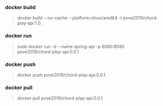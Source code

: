 ### docker build
> docker build --no-cache --platform=linux/amd64 -t pove2019/chord-play-api:1.0 .

### docker run
> sudo docker run -d --name spring-api -p 8080:8080 pove2019/chord-play-api:0.0.1

### docker push
> docker push pove2019/chord-play-api:0.0.1

### docker pull
> docker pull pove2019/chord-play-api:0.0.1